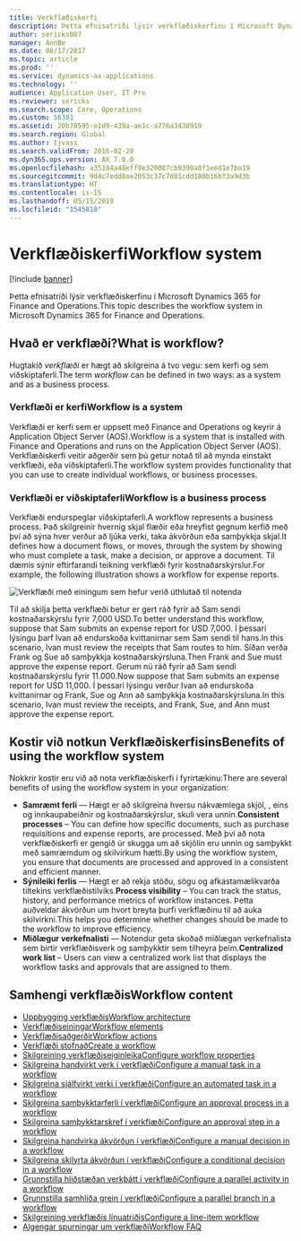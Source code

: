 ```yaml
---
title: Verkflæðiskerfi
description: Þetta efnisatriði lýsir verkflæðiskerfinu í Microsoft Dynamics 365 for Finance and Operations.
author: sericks007
manager: AnnBe
ms.date: 08/17/2017
ms.topic: article
ms.prod: ''
ms.service: dynamics-ax-applications
ms.technology: ''
audience: Application User, IT Pro
ms.reviewer: sericks
ms.search.scope: Core, Operations
ms.custom: 56381
ms.assetid: 20b78595-e1d9-439a-ae1c-a776a3438919
ms.search.region: Global
ms.author: tjvass
ms.search.validFrom: 2016-02-28
ms.dyn365.ops.version: AX 7.0.0
ms.openlocfilehash: a35184a48eff9e320087cb9390a0f1eed1e7ba19
ms.sourcegitcommit: 9d4c7edd0ae2053c37c7d81cdd180b16bf3a9d3b
ms.translationtype: HT
ms.contentlocale: is-IS
ms.lasthandoff: 05/15/2019
ms.locfileid: "1545810"
---
```

# <a name="workflow-system"></a><span data-ttu-id="0597e-103">Verkflæðiskerfi</span><span class="sxs-lookup"><span data-stu-id="0597e-103">Workflow system</span></span>

[!include [banner](../includes/banner.md)]

<span data-ttu-id="0597e-104">Þetta efnisatriði lýsir verkflæðiskerfinu í Microsoft Dynamics 365 for Finance and Operations.</span><span class="sxs-lookup"><span data-stu-id="0597e-104">This topic describes the workflow system in Microsoft Dynamics 365 for Finance and Operations.</span></span>

## <a name="what-is-workflow"></a><span data-ttu-id="0597e-105">Hvað er verkflæði?</span><span class="sxs-lookup"><span data-stu-id="0597e-105">What is workflow?</span></span>

<span data-ttu-id="0597e-106">Hugtakið *verkflæði* er hægt að skilgreina á tvo vegu: sem kerfi og sem viðskiptaferli.</span><span class="sxs-lookup"><span data-stu-id="0597e-106">The term *workflow* can be defined in two ways: as a system and as a business process.</span></span>

### <a name="workflow-is-a-system"></a><span data-ttu-id="0597e-107">Verkflæði er kerfi</span><span class="sxs-lookup"><span data-stu-id="0597e-107">Workflow is a system</span></span>

<span data-ttu-id="0597e-108">Verkflæði er kerfi sem er uppsett með Finance and Operations og keyrir á Application Object Server (AOS).</span><span class="sxs-lookup"><span data-stu-id="0597e-108">Workflow is a system that is installed with Finance and Operations and runs on the Application Object Server (AOS).</span></span> <span data-ttu-id="0597e-109">Verkflæðiskerfi veitir aðgerðir sem þú getur notað til að mynda einstakt verkflæði, eða viðskiptaferli.</span><span class="sxs-lookup"><span data-stu-id="0597e-109">The workflow system provides functionality that you can use to create individual workflows, or business processes.</span></span>

### <a name="workflow-is-a-business-process"></a><span data-ttu-id="0597e-110">Verkflæði er viðskiptaferli</span><span class="sxs-lookup"><span data-stu-id="0597e-110">Workflow is a business process</span></span>

<span data-ttu-id="0597e-111">Verkflæði endurspeglar viðskiptaferli.</span><span class="sxs-lookup"><span data-stu-id="0597e-111">A workflow represents a business process.</span></span> <span data-ttu-id="0597e-112">Það skilgreinir hvernig skjal flæðir eða hreyfist gegnum kerfið með því að sýna hver verður að ljúka verki, taka ákvörðun eða samþykkja skjal.</span><span class="sxs-lookup"><span data-stu-id="0597e-112">It defines how a document flows, or moves, through the system by showing who must complete a task, make a decision, or approve a document.</span></span> <span data-ttu-id="0597e-113">Til dæmis sýnir eftirfarandi teikning verkflæði fyrir kostnaðarskýrslur.</span><span class="sxs-lookup"><span data-stu-id="0597e-113">For example, the following illustration shows a workflow for expense reports.</span></span>

![Verkflæði með einingum sem hefur verið úthlutað til notenda](./media/workflow_user.gif)

<span data-ttu-id="0597e-115">Til að skilja þetta verkflæði betur er gert ráð fyrir að Sam sendi kostnaðarskýrslu fyrir 7,000 USD.</span><span class="sxs-lookup"><span data-stu-id="0597e-115">To better understand this workflow, suppose that Sam submits an expense report for USD 7,000.</span></span> <span data-ttu-id="0597e-116">Í þessari lýsingu þarf Ivan að endurskoða kvittanirnar sem Sam sendi til hans.</span><span class="sxs-lookup"><span data-stu-id="0597e-116">In this scenario, Ivan must review the receipts that Sam routes to him.</span></span> <span data-ttu-id="0597e-117">Síðan verða Frank og Sue að samþykkja kostnaðarskýrsluna.</span><span class="sxs-lookup"><span data-stu-id="0597e-117">Then Frank and Sue must approve the expense report.</span></span> <span data-ttu-id="0597e-118">Gerum nú ráð fyrir að Sam sendi kostnaðarskýrslu fyrir 11.000.</span><span class="sxs-lookup"><span data-stu-id="0597e-118">Now suppose that Sam submits an expense report for USD 11,000.</span></span> <span data-ttu-id="0597e-119">Í þessari lýsingu verður Ivan að endurskoða kvittanirnar og Frank, Sue og Ann að samþykkja kostnaðarskýrsluna.</span><span class="sxs-lookup"><span data-stu-id="0597e-119">In this scenario, Ivan must review the receipts, and Frank, Sue, and Ann must approve the expense report.</span></span>

## <a name="benefits-of-using-the-workflow-system"></a><span data-ttu-id="0597e-120"> Kostir við notkun Verkflæðiskerfisins</span><span class="sxs-lookup"><span data-stu-id="0597e-120">Benefits of using the workflow system</span></span>

<span data-ttu-id="0597e-121">Nokkrir kostir eru við að nota verkflæðiskerfi í fyrirtækinu:</span><span class="sxs-lookup"><span data-stu-id="0597e-121">There are several benefits of using the workflow system in your organization:</span></span>

- <span data-ttu-id="0597e-122">**Samræmt ferli** — Hægt er að skilgreina hversu nákvæmlega skjöl, , eins og innkaupabeiðnir og kostnaðarskýrslur, skuli vera unnin.</span><span class="sxs-lookup"><span data-stu-id="0597e-122">**Consistent processes** – You can define how specific documents, such as purchase requisitions and expense reports, are processed.</span></span> <span data-ttu-id="0597e-123">Með því að nota verkflæðiskerfi er gengið úr skugga um að skjölin eru unnin og samþykkt með samræmdum og skilvirkum hætti.</span><span class="sxs-lookup"><span data-stu-id="0597e-123">By using the workflow system, you ensure that documents are processed and approved in a consistent and efficient manner.</span></span>
- <span data-ttu-id="0597e-124">**Sýnileiki ferlis** — Hægt er að rekja stöðu, sögu og afkastamælikvarða tiltekins verkflæðistilviks.</span><span class="sxs-lookup"><span data-stu-id="0597e-124">**Process visibility** – You can track the status, history, and performance metrics of workflow instances.</span></span> <span data-ttu-id="0597e-125">Þetta auðveldar ákvörðun um hvort breyta þurfi verkflæðinu til að auka skilvirkni.</span><span class="sxs-lookup"><span data-stu-id="0597e-125">This helps you determine whether changes should be made to the workflow to improve efficiency.</span></span>
- <span data-ttu-id="0597e-126">**Miðlægur verkefnalisti** — Notendur geta skoðað miðlægan verkefnalista sem birtir verkflæðisverk og samþykktir sem tilheyra þeim.</span><span class="sxs-lookup"><span data-stu-id="0597e-126">**Centralized work list** – Users can view a centralized work list that displays the workflow tasks and approvals that are assigned to them.</span></span>


## <a name="workflow-content"></a><span data-ttu-id="0597e-127">Samhengi verkflæðis</span><span class="sxs-lookup"><span data-stu-id="0597e-127">Workflow content</span></span>

+ [<span data-ttu-id="0597e-128">Uppbygging verkflæðis</span><span class="sxs-lookup"><span data-stu-id="0597e-128">Workflow architecture</span></span>](workflow-system-architecture.md)
+ [<span data-ttu-id="0597e-129">Verkflæðiseiningar</span><span class="sxs-lookup"><span data-stu-id="0597e-129">Workflow elements</span></span>](workflow-elements.md)
+ [<span data-ttu-id="0597e-130">Verkflæðisaðgerðir</span><span class="sxs-lookup"><span data-stu-id="0597e-130">Workflow actions</span></span>](workflow-actions.md)
+ [<span data-ttu-id="0597e-131">Verkflæði stofnað</span><span class="sxs-lookup"><span data-stu-id="0597e-131">Create a workflow</span></span>](create-workflow.md)
+ [<span data-ttu-id="0597e-132">Skilgreining verkflæðiseiginleika</span><span class="sxs-lookup"><span data-stu-id="0597e-132">Configure workflow properties</span></span>](configure-workflow-properties.md)
+ [<span data-ttu-id="0597e-133">Skilgreina handvirkt verk í verkflæði</span><span class="sxs-lookup"><span data-stu-id="0597e-133">Configure a manual task in a workflow</span></span>](configure-manual-task-workflow.md)
+ [<span data-ttu-id="0597e-134">Skilgreina sjálfvirkt verki í verkflæði</span><span class="sxs-lookup"><span data-stu-id="0597e-134">Configure an automated task in a workflow</span></span>](configure-automated-task-workflow.md)
+ [<span data-ttu-id="0597e-135">Skilgreina samþykktarferli í verkflæði</span><span class="sxs-lookup"><span data-stu-id="0597e-135">Configure an approval process in a workflow</span></span>](configure-approval-process-workflow.md)
+ [<span data-ttu-id="0597e-136">Skilgreina samþykktarskref í verkflæði</span><span class="sxs-lookup"><span data-stu-id="0597e-136">Configure an approval step in a workflow</span></span>](configure-approval-step-workflow.md)
+ [<span data-ttu-id="0597e-137">Skilgreina handvirka ákvörðun í verkflæði</span><span class="sxs-lookup"><span data-stu-id="0597e-137">Configure a manual decision in a workflow</span></span>](configure-manual-decision-workflow.md)
+ [<span data-ttu-id="0597e-138">Skilgreina skilyrta ákvörðun í verkflæði</span><span class="sxs-lookup"><span data-stu-id="0597e-138">Configure a conditional decision in a workflow</span></span>](configure-conditional-decision-workflow.md)
+ [<span data-ttu-id="0597e-139">Grunnstilla hliðstæðan verkþátt í verkflæði</span><span class="sxs-lookup"><span data-stu-id="0597e-139">Configure a parallel activity in a workflow</span></span>](configure-parallel-activity-workflow.md)
+ [<span data-ttu-id="0597e-140">Grunnstilla samhliða grein í verkflæði</span><span class="sxs-lookup"><span data-stu-id="0597e-140">Configure a parallel branch in a workflow</span></span>](configure-parallel-branch-workflow.md)
+ [<span data-ttu-id="0597e-141">Skilgreining verkflæðis línuatriðis</span><span class="sxs-lookup"><span data-stu-id="0597e-141">Configure a line-item workflow</span></span>](configure-line-item-workflow.md)
+ [<span data-ttu-id="0597e-142">Algengar spurningar um verkflæði</span><span class="sxs-lookup"><span data-stu-id="0597e-142">Workflow FAQ</span></span>](workflow-FAQ.md)
